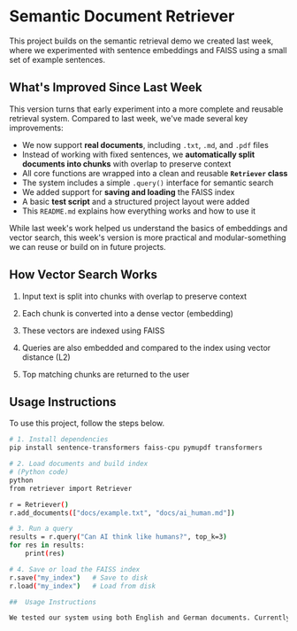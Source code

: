 # Semantic Document Retriever

This project builds on the semantic retrieval demo we created last week, where we experimented with sentence embeddings and FAISS using a small set of example sentences.


## What's Improved Since Last Week

This version turns that early experiment into a more complete and reusable retrieval system. Compared to last week, we've made several key improvements:

- We now support **real documents**, including `.txt`, `.md`, and `.pdf` files
- Instead of working with fixed sentences, we **automatically split documents into chunks** with overlap to preserve context
- All core functions are wrapped into a clean and reusable **`Retriever` class**
- The system includes a simple `.query()` interface for semantic search
- We added support for **saving and loading** the FAISS index
- A basic **test script** and a structured project layout were added
- This `README.md` explains how everything works and how to use it

While last week's work helped us understand the basics of embeddings and vector search, this week's version is more practical and modular-something we can reuse or build on in future projects.


## How Vector Search Works

1. Input text is split into chunks with overlap to preserve context

2. Each chunk is converted into a dense vector (embedding)

3. These vectors are indexed using FAISS

4. Queries are also embedded and compared to the index using vector distance (L2)

5. Top matching chunks are returned to the user

##  Usage Instructions

To use this project, follow the steps below.

```bash
# 1. Install dependencies
pip install sentence-transformers faiss-cpu pymupdf transformers

# 2. Load documents and build index
# (Python code)
python
from retriever import Retriever

r = Retriever()
r.add_documents(["docs/example.txt", "docs/ai_human.md"])

# 3. Run a query
results = r.query("Can AI think like humans?", top_k=3)
for res in results:
    print(res)

# 4. Save or load the FAISS index
r.save("my_index")   # Save to disk
r.load("my_index")   # Load from disk

##  Usage Instructions

We tested our system using both English and German documents. Currently, it only supports querying English documents in English and German documents in German. In the future, we could build on this foundation to enable cross-lingual retrieval.
